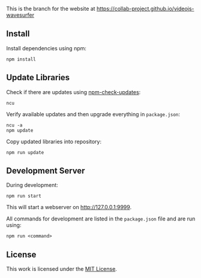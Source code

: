 This is the branch for the website at https://collab-project.github.io/videojs-wavesurfer

Install
-------

Install dependencies using npm:

```
npm install
```

Update Libraries
----------------

Check if there are updates using
[npm-check-updates](https://www.npmjs.com/package/npm-check-updates):

```
ncu
```

Verify available updates and then upgrade everything in `package.json`:

```
ncu -a
npm update
```

Copy updated libraries into repository:

```
npm run update
```

Development Server
------------------

During development:

```
npm run start
```

This will start a webserver on http://127.0.0.1:9999.

All commands for development are listed in the `package.json` file and
are run using:

```
npm run <command>
```

License
-------

This work is licensed under the [MIT License](https://github.com/collab-project/videojs-wavesurfer/blob/master/LICENSE).
